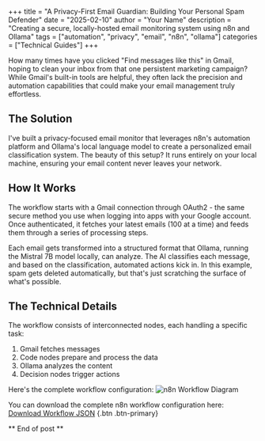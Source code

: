 +++
title = "A Privacy-First Email Guardian: Building Your Personal Spam Defender"
date = "2025-02-10"
author = "Your Name"
description = "Creating a secure, locally-hosted email monitoring system using n8n and Ollama"
tags = ["automation", "privacy", "email", "n8n", "ollama"]
categories = ["Technical Guides"]
+++

How many times have you clicked "Find messages like this" in Gmail, hoping to clean your inbox from that one persistent marketing campaign? While Gmail's built-in tools are helpful, they often lack the precision and automation capabilities that could make your email management truly effortless.

## The Solution

I've built a privacy-focused email monitor that leverages n8n's automation platform and Ollama's local language model to create a personalized email classification system. The beauty of this setup? It runs entirely on your local machine, ensuring your email content never leaves your network.

## How It Works

The workflow starts with a Gmail connection through OAuth2 - the same secure method you use when logging into apps with your Google account. Once authenticated, it fetches your latest emails (100 at a time) and feeds them through a series of processing steps.

Each email gets transformed into a structured format that Ollama, running the Mistral 7B model locally, can analyze. The AI classifies each message, and based on the classification, automated actions kick in. In this example, spam gets deleted automatically, but that's just scratching the surface of what's possible.

## The Technical Details

The workflow consists of interconnected nodes, each handling a specific task:
1. Gmail fetches messages
2. Code nodes prepare and process the data
3. Ollama analyzes the content
4. Decision nodes trigger actions

Here's the complete workflow configuration:
![n8n Workflow Diagram](/images/ollama_gmail_workflow.png)

You can download the complete n8n workflow configuration here:
[Download Workflow JSON](/downloads/ollama_gmail_workflow.json) {.btn .btn-primary}

** End of post **
